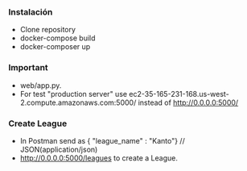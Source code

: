 ### Instalación
- Clone repository
- docker-compose build
- docker-composer up

### Important
- web/app.py.
- For test "production server" use ec2-35-165-231-168.us-west-2.compute.amazonaws.com:5000/ instead of http://0.0.0.0:5000/

### Create League
- In Postman send as { "league_name" : "Kanto"} // JSON(application/json)
- http://0.0.0.0:5000/leagues to create a League.
